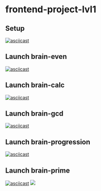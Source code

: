 # frontend-project-lvl1

## Setup
[![asciicast](https://asciinema.org/a/vnwKW56vv7YF0UNNzM8n2Dpfl.svg)](https://asciinema.org/a/vnwKW56vv7YF0UNNzM8n2Dpfl)
## Launch brain-even
[![asciicast](https://asciinema.org/a/v8ecB6aXqHSGesKFSNcptAYIU.svg)](https://asciinema.org/a/v8ecB6aXqHSGesKFSNcptAYIU)
## Launch brain-calc
[![asciicast](https://asciinema.org/a/FGt81qSlCUOei9Prs6n60aQC1.svg)](https://asciinema.org/a/FGt81qSlCUOei9Prs6n60aQC1)
## Launch brain-gcd
[![asciicast](https://asciinema.org/a/RGKQhZIotpaU7HL8SOUe8sr8O.svg)](https://asciinema.org/a/RGKQhZIotpaU7HL8SOUe8sr8O)
## Launch brain-progression
[![asciicast](https://asciinema.org/a/Nz6xGx0lVtS6a1s2u5HDDJjYZ.svg)](https://asciinema.org/a/Nz6xGx0lVtS6a1s2u5HDDJjYZ)
## Launch brain-prime
[![asciicast](https://asciinema.org/a/LZwprDVBmj2o7KjKg2jf2gruL.svg)](https://asciinema.org/a/LZwprDVBmj2o7KjKg2jf2gruL)
[![](https://github.com/maddclif24/frontend-project-lvl1/workflows/Node%20CI/badge.svg)](https://github.com/maddclif24/frontend-project-lvl1/actions)
